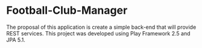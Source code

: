 # Football-Club-Manager

The proposal of this application is create a simple back-end that will provide REST services. This project was developed using Play Framework 2.5 and JPA 5.1.

